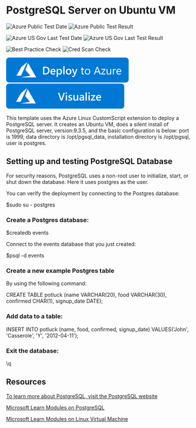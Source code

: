 # PostgreSQL Server on Ubuntu VM

![Azure Public Test Date](https://azurequickstartsservice.blob.core.windows.net/badges/postgresql-standalone-server-ubuntu/PublicLastTestDate.svg)
![Azure Public Test Result](https://azurequickstartsservice.blob.core.windows.net/badges/postgresql-standalone-server-ubuntu/PublicDeployment.svg)

![Azure US Gov Last Test Date](https://azurequickstartsservice.blob.core.windows.net/badges/postgresql-standalone-server-ubuntu/FairfaxLastTestDate.svg)
![Azure US Gov Last Test Result](https://azurequickstartsservice.blob.core.windows.net/badges/postgresql-standalone-server-ubuntu/FairfaxDeployment.svg)

![Best Practice Check](https://azurequickstartsservice.blob.core.windows.net/badges/postgresql-standalone-server-ubuntu/BestPracticeResult.svg)
![Cred Scan Check](https://azurequickstartsservice.blob.core.windows.net/badges/postgresql-standalone-server-ubuntu/CredScanResult.svg)

[![Deploy To Azure](https://raw.githubusercontent.com/Azure/azure-quickstart-templates/master/1-CONTRIBUTION-GUIDE/images/deploytoazure.svg?sanitize=true)](https://portal.azure.com/#create/Microsoft.Template/uri/https%3A%2F%2Fraw.githubusercontent.com%2FAzure%2Fazure-quickstart-templates%2Fmaster%2Fpostgresql-standalone-server-ubuntu%2Fazuredeploy.json)
[![Visualize](https://raw.githubusercontent.com/Azure/azure-quickstart-templates/master/1-CONTRIBUTION-GUIDE/images/visualizebutton.svg?sanitize=true)](http://armviz.io/#/?load=https%3A%2F%2Fraw.githubusercontent.com%2FAzure%2Fazure-quickstart-templates%2Fmaster%2Fpostgresql-standalone-server-ubuntu%2Fazuredeploy.json)

This template uses the Azure Linux CustomScript extension to deploy a PostgreSQL
server. It creates an Ubuntu VM, does a silent install of PostgreSQL server,
version:9.3.5, and the basic configuration is below: port is 1999, data
directory is /opt/pgsql_data, installation directory is /opt/pgsql, user is
postgres.

## Setting up and testing PostgreSQL Database

For security reasons, PostgreSQL uses a non-root user to initialize, start, or
shut down the database. Here it uses postgres as the user.

You can verify the deployment by connecting to the Postgres database:

\$sudo su - postgres

### Create a Postgres database:

\$createdb events

Connect to the events database that you just created:

\$psql -d events

### Create a new example Postgres table

By using the following command:

CREATE TABLE potluck (name VARCHAR(20), food VARCHAR(30), confirmed CHAR(1),
signup_date DATE);

### Add data to a table:

INSERT INTO potluck (name, food, confirmed, signup_date) VALUES('John',
'Casserole', 'Y', '2012-04-11');

### Exit the database:

\q

## Resources

[To learn more about PostgreSQL, visit the PostgreSQL website](http://www.postgresql.org/)

[Microsoft Learn Modules on PostgreSQL](https://docs.microsoft.com/en-us/learn/browse/?term=postgresql)

[Microsoft Learn Modules on Linux Virtual Machine](https://docs.microsoft.com/en-us/learn/browse/?term=Virtual%20Machine)
